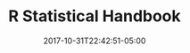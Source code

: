 ---
title: "R Statistical Handbook"
description: "Description"
slug: "rstats"
image: pic07.jpg
keywords: ""
categories: 
    - ""
    - ""
date: 2017-10-31T22:42:51-05:00
draft: false
---